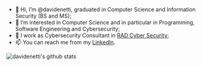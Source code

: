 - 👋 Hi, I’m @davidenetti, graduated in Computer Science and Information Security (BS and MS);
- 👀 I’m interested in Computer Science and in particular in Programming, Software Engineering and Cybersecurity;
- 💼 I work as Cybersecurity Consultant in [RAD Cyber Security](https://radsec.it/en/);
- 📫 You can reach me from my [LinkedIn](https://www.linkedin.com/in/davidenetti/).

![davidenetti's github stats](https://github-readme-stats.vercel.app/api?username=davidenetti&show_icons=true&theme=radical)
